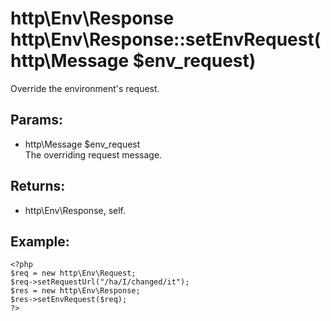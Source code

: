 # http\Env\Response http\Env\Response::setEnvRequest(http\Message $env_request)

Override the environment's request.

## Params:

* http\Message $env_request  
  The overriding request message.

## Returns:

* http\Env\Response, self.

## Example:

    <?php
    $req = new http\Env\Request;
    $req->setRequestUrl("/ha/I/changed/it");
    $res = new http\Env\Response;
    $res->setEnvRequest($req);
    ?>
